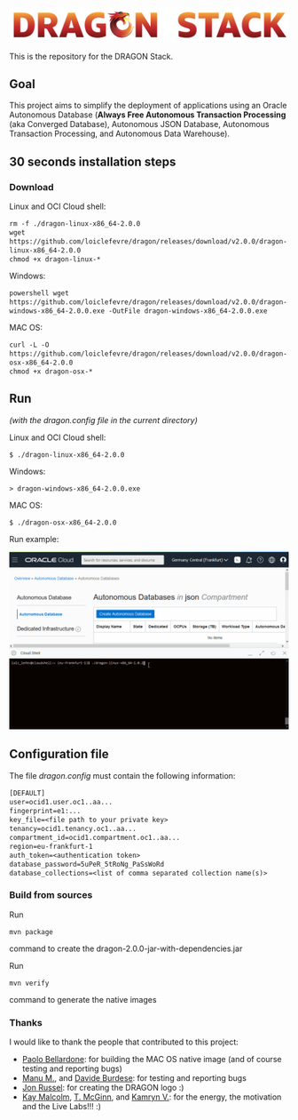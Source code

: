 ![](./www/dragon_stack.png)

This is the repository for the DRAGON Stack.

## Goal
This project aims to simplify the deployment of applications using an Oracle Autonomous Database (__Always Free Autonomous Transaction Processing__ (aka Converged Database), Autonomous JSON Database, Autonomous Transaction Processing, and Autonomous Data Warehouse).

## 30 seconds installation steps

### Download
Linux and OCI Cloud shell:
```
rm -f ./dragon-linux-x86_64-2.0.0
wget https://github.com/loiclefevre/dragon/releases/download/v2.0.0/dragon-linux-x86_64-2.0.0
chmod +x dragon-linux-*
```
Windows:
```
powershell wget https://github.com/loiclefevre/dragon/releases/download/v2.0.0/dragon-windows-x86_64-2.0.0.exe -OutFile dragon-windows-x86_64-2.0.0.exe
```
MAC OS:
```
curl -L -O https://github.com/loiclefevre/dragon/releases/download/v2.0.0/dragon-osx-x86_64-2.0.0
chmod +x dragon-osx-*
```

## Run
*(with the dragon.config file in the current directory)*

Linux and OCI Cloud shell:
```
$ ./dragon-linux-x86_64-2.0.0
```

Windows:
```
> dragon-windows-x86_64-2.0.0.exe
```

MAC OS:
```
$ ./dragon-osx-x86_64-2.0.0
```

Run example:

![Run](./www/dragon_cloud_shell.gif)

## Configuration file
The file *dragon.config* must contain the following information:

```
[DEFAULT]
user=ocid1.user.oc1..aa...
fingerprint=e1:...
key_file=<file path to your private key>
tenancy=ocid1.tenancy.oc1..aa...
compartment_id=ocid1.compartment.oc1..aa...
region=eu-frankfurt-1
auth_token=<authentication token>
database_password=5uPeR_5tRoNg_PaSsWoRd
database_collections=<list of comma separated collection name(s)>
```

### Build from sources
Run 
```
mvn package
```
command to create the dragon-2.0.0-jar-with-dependencies.jar

Run
```
mvn verify
```
command to generate the native images

### Thanks
I would like to thank the people that contributed to this project:
- [Paolo Bellardone](https://github.com/paolobellardone): for building the MAC OS native image (and of course testing and reporting bugs)
- [Manu M.](https://github.com/mmanu-gh), and [Davide Burdese](https://github.com/davideburdese): for testing and reporting bugs
- [Jon Russel](https://github.com/jon-russell): for creating the DRAGON logo :)
- [Kay Malcolm](https://github.com/kaymalcolm), [T. McGinn](https://github.com/tmcginn), and [Kamryn V.](https://github.com/kamryn-v): for the energy, the motivation and the Live Labs!!! :) 
